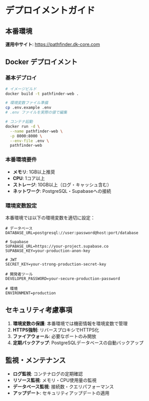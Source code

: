 # デプロイメントガイド

## 本番環境

**運用中サイト**: https://pathfinder.dk-core.com

## Docker デプロイメント

### 基本デプロイ

```bash
# イメージビルド
docker build -t pathfinder-web .

# 環境変数ファイル準備
cp .env.example .env
# .env ファイルを実際の値で編集

# コンテナ起動
docker run -d \
  --name pathfinder-web \
  -p 8000:8000 \
  --env-file .env \
  pathfinder-web
```

### 本番環境要件

- **メモリ**: 1GB以上推奨
- **CPU**: 1コア以上
- **ストレージ**: 10GB以上（ログ・キャッシュ含む）
- **ネットワーク**: PostgreSQL・Supabaseへの接続

### 環境変数設定

本番環境では以下の環境変数を適切に設定：

```env
# データベース
DATABASE_URL=postgresql://user:password@host:port/database

# Supabase
SUPABASE_URL=https://your-project.supabase.co
SUPABASE_KEY=your-production-anon-key

# JWT
SECRET_KEY=your-strong-production-secret-key

# 開発者ツール
DEVELOPER_PASSWORD=your-secure-production-password

# 環境
ENVIRONMENT=production
```

## セキュリティ考慮事項

1. **環境変数の保護**: 本番環境では機密情報を環境変数で管理
2. **HTTPS強制**: リバースプロキシでHTTPS化
3. **ファイアウォール**: 必要なポートのみ開放
4. **定期バックアップ**: PostgreSQLデータベースの自動バックアップ

## 監視・メンテナンス

- **ログ監視**: コンテナログの定期確認
- **リソース監視**: メモリ・CPU使用量の監視
- **データベース監視**: 接続数・クエリパフォーマンス
- **アップデート**: セキュリティアップデートの適用